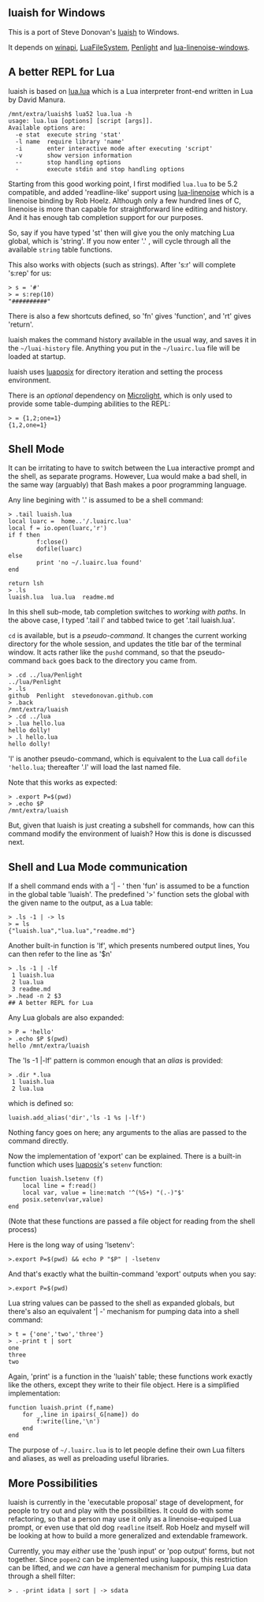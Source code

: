 ## luaish for Windows
This is a port of Steve Donovan's [luaish](https://github.com/stevedonovan/luaish) to Windows.

It depends on [winapi](https://github.com/stevedonovan/winapi), [LuaFileSystem](https://github.com/keplerproject/luafilesystem), [Penlight](https://github.com/stevedonovan/Penlight) and [lua-linenoise-windows](https://github.com/Choonster/lua-linenoise-windows).

## A better REPL for Lua

luaish is based on [lua.lua](http://lua-users.org/wiki/LuaInterpreterInLua) which is a Lua interpreter front-end written in Lua by David Manura.

    /mnt/extra/luaish$ lua52 lua.lua -h
    usage: lua.lua [options] [script [args]].
    Available options are:
      -e stat  execute string 'stat'
      -l name  require library 'name'
      -i       enter interactive mode after executing 'script'
      -v       show version information
      --       stop handling options
      -        execute stdin and stop handling options

Starting from this good working point, I first modified `lua.lua` to be 5.2 compatible, and added 'readline-like' support using [lua-linenoise](https://github.com/hoelzro/lua-linenoise) which is a linenoise binding by Rob Hoelz.   Although only a few hundred lines of C, linenoise is more than capable for straightforward line editing and history.  And it has enough tab completion support for our purposes.

So, say if you have typed 'st' then <tab> will give you the only matching Lua global, which is 'string'. If you now enter '.' , <tab> will cycle through all the available `string` table functions.

This also works with objects (such as strings). After 's:r' <tab> will complete 's:rep' for us:

    > s = '#'
    > = s:rep(10)
    "##########"

There is also a few shortcuts defined, so 'fn' <tab> gives 'function', and 'rt' <tab> gives 'return'.

luaish makes the command history available in the usual way, and saves it in the `~/luai-history` file.   Anything you put in the `~/luairc.lua` file will be loaded at startup.

luaish uses [luaposix](https://github.com/rrthomas/luaposix) for directory iteration and setting the process environment.

There is an _optional_ dependency on [Microlight](https://github.com/stevedonovan/Microlight), which is only used to provide some table-dumping abilities to the REPL:

    > = {1,2;one=1}
    {1,2,one=1}

## Shell Mode

It can be irritating to have to switch between the Lua interactive prompt and the shell, as separate programs.  However, Lua would make a bad shell, in the same way (arguably) that Bash makes a poor programming language.

Any line begining with '.' is assumed to be a shell command:

    > .tail luaish.lua
    local luarc =  home..'/.luairc.lua'
    local f = io.open(luarc,'r')
    if f then
            f:close()
            dofile(luarc)
    else
            print 'no ~/.luairc.lua found'
    end

    return lsh
    > .ls
    luaish.lua  lua.lua  readme.md
    
In this shell sub-mode, tab completion switches to _working with paths_. In the above case, I typed '.tail l' and tabbed twice to get '.tail luaish.lua'.
    
`cd` is available, but is a _pseudo-command_. It changes the current working directory for the whole session, and updates the title bar of the terminal window. It acts rather like the `pushd` command, so that the pseudo-command `back` goes back to the directory you came from.

    > .cd ../lua/Penlight
    ../lua/Penlight
    > .ls
    github  Penlight  stevedonovan.github.com
    > .back
    /mnt/extra/luaish
    > .cd ../lua
    > .lua hello.lua
    hello dolly!
    > .l hello.lua
    hello dolly!
    
'l' is another pseudo-command, which is equivalent to the Lua call `dofile 'hello.lua`; thereafter '.l' will load the last named file.

Note that this works as expected:

    > .export P=$(pwd)
    > .echo $P
    /mnt/extra/luaish

But, given that luaish is just creating a subshell for commands, how can this command modify the environment of luaish?   How this is done is discussed next.

## Shell and Lua Mode communication

If a shell command ends with a '| -<fun> <args>' then 'fun' is assumed to be a function in the global table 'luaish'.  The predefined '>' function sets the global with the given name to the output, as a Lua table:

    > .ls -1 | -> ls
    > = ls
    {"luaish.lua","lua.lua","readme.md"}

Another built-in function is 'lf', which presents numbered output lines, You can then refer to the line as '$n'

    > .ls -1 | -lf
     1 luaish.lua
     2 lua.lua
     3 readme.md
    > .head -n 2 $3
    ## A better REPL for Lua
    
Any Lua globals are also expanded:

    > P = 'hello'
    > .echo $P $(pwd)
    hello /mnt/extra/luaish

The 'ls -1 |-lf' pattern is common enough that an _alias_ is provided:

    > .dir *.lua
     1 luaish.lua
     2 lua.lua

which is defined so:

    luaish.add_alias('dir','ls -1 %s |-lf')
    
Nothing fancy goes on here; any arguments to the alias are passed to the command directly.

Now the implementation of 'export' can be explained. There is a built-in function which uses [luaposix](https://github.com/rrthomas/luaposix)'s `setenv` function:

    function luaish.lsetenv (f)
        local line = f:read()
        local var, value = line:match '^(%S+) "(.-)"$'
        posix.setenv(var,value)
    end

(Note that these functions are passed a file object for reading from the shell process)

Here is the long way of using 'lsetenv':

    >.export P=$(pwd) && echo P "$P" | -lsetenv
    
And that's exactly what the builtin-command 'export' outputs when you say:

    >.export P=$(pwd)
    
Lua string values can be passed to the shell as expanded globals, but there's also an equivalent '| -' mechanism for pumping data into a shell command:

    > t = {'one','two','three'}
    > .-print t | sort
    one
    three
    two

Again, 'print' is a function in the 'luaish' table; these functions work exactly like the others, except they write to their file object. Here is a simplified implementation:

    function luaish.print (f,name)
        for _,line in ipairs(_G[name]) do 
            f:write(line,'\n')
        end
    end
    
The purpose of `~/.luairc.lua` is to let people define their own Lua filters and aliases, as well as preloading useful libraries.
    
## More Possibilities

luaish is currently in the 'executable proposal' stage of development, for people to try out and play with the possibilities.  It could do with some refactoring, so that a person may use it only as a linenoise-equiped Lua prompt, or even use that old dog `readline` itself.  Rob Hoelz and myself will be looking at how to build a more generalized and extendable framework.

Currently, you may _either_ use the 'push input' or 'pop output' forms, but not together. Since `popen2` can be implemented using luaposix, this restriction can be lifted, and we _can_ have a general mechanism for pumping Lua data through a shell filter:

    > . -print idata | sort | -> sdata

